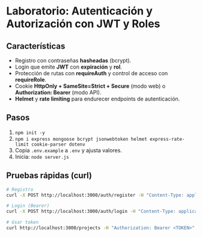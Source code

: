 # Laboratorio: Autenticación y Autorización con JWT y Roles

## Características
- Registro con contraseñas **hasheadas** (bcrypt).
- Login que emite **JWT** con **expiración** y **rol**.
- Protección de rutas con **requireAuth** y control de acceso con **requireRole**.
- Cookie **HttpOnly + SameSite=Strict + Secure** (modo web) o **Authorization: Bearer** (modo API).
- **Helmet** y **rate limiting** para endurecer endpoints de autenticación.

## Pasos
1. `npm init -y`
2. `npm i express mongoose bcrypt jsonwebtoken helmet express-rate-limit cookie-parser dotenv`
3. Copia `.env.example` a `.env` y ajusta valores.
4. Inicia: `node server.js`

## Pruebas rápidas (curl)
```bash
# Registro
curl -X POST http://localhost:3000/auth/register -H "Content-Type: application/json"  -d '{"username":"alice","password":"ClaveSegura12345"}'

# Login (Bearer)
curl -X POST http://localhost:3000/auth/login -H "Content-Type: application/json"  -d '{"username":"alice","password":"ClaveSegura12345","bearer":true}'

# Usar token
curl http://localhost:3000/projects -H "Authorization: Bearer <TOKEN>"
```

